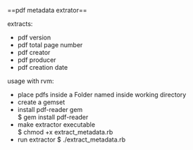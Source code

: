 ==pdf metadata extrator==

extracts:
* pdf version
* pdf total page number
* pdf creator
* pdf producer
* pdf creation date

usage with rvm:
* place pdfs inside a Folder named <Author> inside working directory
* create a gemset
* install pdf-reader gem  
$ gem install pdf-reader
* make extractor executable  
$ chmod +x extract_metadata.rb
* run extractor
$ ./extract_metadata.rb
